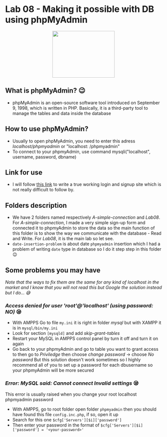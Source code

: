 # Lab 08 - Making it possible with DB using phpMyAdmin

<p align = "center">
  <img src = "https://upload.wikimedia.org/wikipedia/commons/9/95/PhpMyAdmin_logo.png" width = "200" height = "150"/>
</p>

## What is phpMyAdmin? 😉

* phpMyAdmin is an open-source software tool introduced on September 9, 1998, which is written in PHP. Basically, it is a third-party tool to manage the tables and data inside the database

## How to use phpMyAdmin? 
* Usually to open phpMyAdmin, you need to enter this adress *localhost/phpmyadmin* or "localhost: <your port>/phpmyadmin"
* To connect to your phpmyAdmin, use command mysqli("localhost", username, password, dbname)

## Link for use

* I will follow [this link](https://codewithawa.com/posts/complete-user-registration-system-using-php-and-mysql-database) to write a true working login and signup site which is not really difficult to follow by. 

## Folders description
* We have 2 folders named respectively *A-simple-connection* and *Lab08*. For *A-simple-connection*, I made a very simple sign-up form and connected it to phpmyAdmin to store the data so the main function of this folder is to show the way we communicate with the database - Read and Write. For *Lab08*, it is the main lab so let see. 
* `date-insertion-problem` is about date `phpmyadmin` insertion which I had a problem of writing `date` type in database so I do it step step in this folder 😉

## Some problems you may have
*Note that the ways to fix them are the same for any kind of localhost in the market and I know that you will not read this but Google the solution instead but I do... :sweat_smile:*

### *Access denied for user 'root'@'localhost' (using password: NO)* :sleepy:
* With AMPPS Go to file ```my.ini``` it is right in folder *mysql* but with XAMPP it is in ```mysql/bin/my.ini```
* Look for section ```[mysqld]``` and add *skip-grant-tables*
* Restart your MySQL in AMPPS control panel by turn it off and turn it on again 
* Go back to your phpmyAdmin and go to table you want to grant access to then go to *Priviledge* then choose *change password* -> choose *No password*
But this solution doesn't work sometimes so I highly recommend all of you to set up a password for each dbusername so your phpmyAdmin will be more secured

### *Error: MySQL said: Cannot connect Invalid settings* :sleepy:
This error is usually raised when you change your root localhost phpmyadmin password 
* With AMPPS, go to root folder open folder ```phpmyadmin``` then you should have found this file `config.inc.php`, if so, open it up
* Search for this one 
`$cfg['Servers'][$i]['password']`
* Then enter your password in the format of `$cfg['Servers'][$i]['password'] = '<your-password>'`
